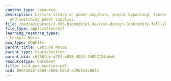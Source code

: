```yaml
---
content_type: resource
description: Lecture slides on power supplies, proper bypassing, linear power supplies,
  and switching power supplies.
file: /media/courses/2-996-biomedical-devices-design-laboratory-fall-2007/095410522b047bebb91d8395943c60fd_lec4_pwr_suplies.pdf
file_type: application/pdf
learning_resource_types:
- Lecture Notes
ocw_type: OCWFile
parent_title: Lecture Notes
parent_type: CourseSection
parent_uid: c6958fde-a793-c080-4033-7b892134ebe6
resourcetype: Document
title: lec4_pwr_suplies.pdf
uid: 09541052-2b04-7beb-b91d-8395943c60fd
---
```

